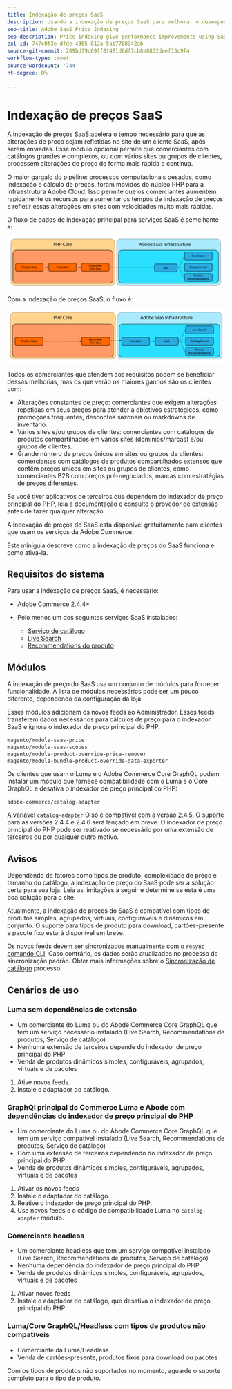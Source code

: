 ```yaml
---
title: Indexação de preços SaaS
description: Usando a indexação de preços SaaS para melhorar o desempenho
seo-title: Adobe SaaS Price Indexing
seo-description: Price indexing give performance improvements using SaaS infrastructure
exl-id: 747c0f3e-dfde-4365-812a-5ab7768342ab
source-git-commit: 209bdf9c69ff81481d6df7cb8e8832deef13c9f4
workflow-type: tm+mt
source-wordcount: '744'
ht-degree: 0%

---
```


# Indexação de preços SaaS

A indexação de preços SaaS acelera o tempo necessário para que as alterações de preço sejam refletidas no site de um cliente SaaS, após serem enviadas. Esse módulo opcional permite que comerciantes com catálogos grandes e complexos, ou com vários sites ou grupos de clientes, processem alterações de preço de forma mais rápida e contínua.

O maior gargalo do pipeline: processos computacionais pesados, como indexação e cálculo de preços, foram movidos do núcleo PHP para a infraestrutura Adobe Cloud. Isso permite que os comerciantes aumentem rapidamente os recursos para aumentar os tempos de indexação de preços e refletir essas alterações em sites com velocidades muito mais rápidas.

O fluxo de dados de indexação principal para serviços SaaS é semelhante a:

![Fluxo de dados padrão](assets/old_way.png)

Com a indexação de preços SaaS, o fluxo é:

![Fluxo de dados de indexação de preço SaaS](assets/new_way.png)

Todos os comerciantes que atendem aos requisitos podem se beneficiar dessas melhorias, mas os que verão os maiores ganhos são os clientes com:

* Alterações constantes de preço: comerciantes que exigem alterações repetidas em seus preços para atender a objetivos estratégicos, como promoções frequentes, descontos sazonais ou markdowns de inventário.
* Vários sites e/ou grupos de clientes: comerciantes com catálogos de produtos compartilhados em vários sites (domínios/marcas) e/ou grupos de clientes.
* Grande número de preços únicos em sites ou grupos de clientes: comerciantes com catálogos de produtos compartilhados extensos que contêm preços únicos em sites ou grupos de clientes, como comerciantes B2B com preços pré-negociados, marcas com estratégias de preços diferentes.

Se você tiver aplicativos de terceiros que dependem do indexador de preço principal do PHP, leia a documentação e consulte o provedor de extensão antes de fazer qualquer alteração.

A indexação de preços do SaaS está disponível gratuitamente para clientes que usam os serviços da Adobe Commerce.

Este miniguia descreve como a indexação de preços do SaaS funciona e como ativá-la.

## Requisitos do sistema

Para usar a indexação de preços SaaS, é necessário:

* Adobe Commerce 2.4.4+
* Pelo menos um dos seguintes serviços SaaS instalados:

   * [Serviço de catálogo](../catalog-service/overview.md)
   * [Live Search](../live-search/guide-overview.md)
   * [Recommendations do produto](../product-recommendations/guide-overview.md)

## Módulos

A indexação de preço do SaaS usa um conjunto de módulos para fornecer funcionalidade. A lista de módulos necessários pode ser um pouco diferente, dependendo da configuração da loja.

Esses módulos adicionam os novos feeds ao Administrador. Esses feeds transferem dados necessários para cálculos de preço para o indexador SaaS e ignora o indexador de preço principal do PHP.

```
magento/module-saas-price
magento/module-saas-scopes
magento/module-product-override-price-remover
magento/module-bundle-product-override-data-exporter
```

Os clientes que usam o Luma e o Adobe Commerce Core GraphQL podem instalar um módulo que fornece compatibilidade com o Luma e o Core GraphQL e desativa o indexador de preço principal do PHP:

```
adobe-commerce/catalog-adapter
```

A variável `catalog-adapter` O só é compatível com a versão 2.4.5. O suporte para as versões 2.4.4 e 2.4.6 será lançado em breve.
O indexador de preço principal do PHP pode ser reativado se necessário por uma extensão de terceiros ou por qualquer outro motivo.

## Avisos

Dependendo de fatores como tipos de produto, complexidade de preço e tamanho do catálogo, a indexação de preço do SaaS pode ser a solução certa para sua loja. Leia as limitações a seguir e determine se esta é uma boa solução para o site.

Atualmente, a indexação de preços do SaaS é compatível com tipos de produtos simples, agrupados, virtuais, configuráveis e dinâmicos em conjunto.
O suporte para tipos de produto para download, cartões-presente e pacote fixo estará disponível em breve.

Os novos feeds devem ser sincronizados manualmente com o `resync` [comando CLI](https://experienceleague.adobe.com/docs/commerce-merchant-services/user-guides/data-services/catalog-sync.html#resynccmdline). Caso contrário, os dados serão atualizados no processo de sincronização padrão. Obter mais informações sobre o [Sincronização de catálogo](../landing/catalog-sync.md) processo.

## Cenários de uso

### Luma sem dependências de extensão

* Um comerciante do Luma ou do Abode Commerce Core GraphQL que tem um serviço necessário instalado (Live Search, Recommendations de produtos, Serviço de catálogo)
* Nenhuma extensão de terceiros depende do indexador de preço principal do PHP
* Venda de produtos dinâmicos simples, configuráveis, agrupados, virtuais e de pacotes

1. Ative novos feeds.
1. Instale o adaptador do catálogo.

### GraphQl principal do Commerce Luma e Abode com dependências do indexador de preço principal do PHP

* Um comerciante do Luma ou do Abode Commerce Core GraphQL que tem um serviço compatível instalado (Live Search, Recommendations de produtos, Serviço de catálogo)
* Com uma extensão de terceiros dependendo do indexador de preço principal do PHP
* Venda de produtos dinâmicos simples, configuráveis, agrupados, virtuais e de pacotes

1. Ativar os novos feeds
1. Instale o adaptador do catálogo.
1. Reative o indexador de preço principal do PHP.
1. Use novos feeds e o código de compatibilidade Luma no `catalog-adapter` módulo.

### Comerciante headless

* Um comerciante headless que tem um serviço compatível instalado (Live Search, Recommendations de produtos, Serviço de catálogo)
* Nenhuma dependência do indexador de preço principal do PHP
* Venda de produtos dinâmicos simples, configuráveis, agrupados, virtuais e de pacotes

1. Ativar novos feeds
1. Instale o adaptador do catálogo, que desativa o indexador de preço principal do PHP.

### Luma/Core GraphQL/Headless com tipos de produtos não compatíveis

* Comerciante da Luma/Headless
* Venda de cartões-presente, produtos fixos para download ou pacotes

Com os tipos de produtos não suportados no momento, aguarde o suporte completo para o tipo de produto.
